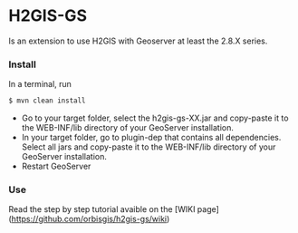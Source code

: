 # H2GIS-GS

Is an extension to use H2GIS with Geoserver at least the 2.8.X series.

 
### Install

In a terminal, run

```bash
$ mvn clean install
```

* Go to your target folder, select the h2gis-gs-XX.jar and copy-paste it to the WEB-INF/lib directory of your GeoServer installation.
* In your target folder, go to plugin-dep that contains all dependencies. Select all jars and copy-paste it to the WEB-INF/lib directory of your GeoServer installation.
* Restart GeoServer

### Use

Read the step by step tutorial avaible on the [WIKI page] (https://github.com/orbisgis/h2gis-gs/wiki)




